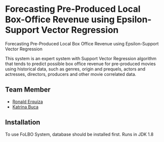 # Forecasting Pre-Produced Local Box-Office Revenue using Epsilon-Support Vector Regression

Forecasting Pre-Produced Local Box Office Revenue using Epsilon-Support Vector Regression

This system is an expert system with Support Vector Regression algorithm that tends to predict possible box office revenue for pre-produced movies using historical data, such as genres, origin and prequels, actors and actresses, directors, producers and other movie correlated data.

## Team Member
- <a href="https://github.com/ronalderquiza">Ronald Erquiza</a>
- <a href="https://github.com/izabellebuca">Katrina Buca</a>


## Installation
To use FoLBO System, database should be installed first.
Runs in JDK 1.8

